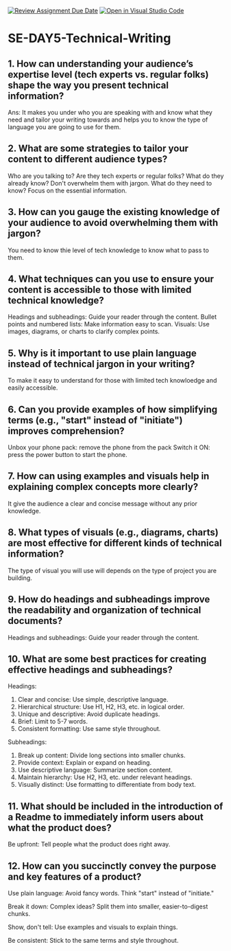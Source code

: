 [![Review Assignment Due Date](https://classroom.github.com/assets/deadline-readme-button-22041afd0340ce965d47ae6ef1cefeee28c7c493a6346c4f15d667ab976d596c.svg)](https://classroom.github.com/a/zsAR-pyY)
[![Open in Visual Studio Code](https://classroom.github.com/assets/open-in-vscode-2e0aaae1b6195c2367325f4f02e2d04e9abb55f0b24a779b69b11b9e10269abc.svg)](https://classroom.github.com/online_ide?assignment_repo_id=16113732&assignment_repo_type=AssignmentRepo)
# SE-DAY5-Technical-Writing
## 1. How can understanding your audience’s expertise level (tech experts vs. regular folks) shape the way you present technical information?
Ans:
It makes you under who you are speaking with and know what they need and tailor your writing towards and helps you to know the type of language you are going to use for them.
## 2. What are some strategies to tailor your content to different audience types?
Who are you talking to? Are they tech experts or regular folks?
What do they already know? Don't overwhelm them with jargon.
What do they need to know? Focus on the essential information.
## 3. How can you gauge the existing knowledge of your audience to avoid overwhelming them with jargon?
You need to know thie level of tech knowledge to know what to pass to them.
## 4. What techniques can you use to ensure your content is accessible to those with limited technical knowledge?
Headings and subheadings: Guide your reader through the content.
Bullet points and numbered lists: Make information easy to scan.
Visuals: Use images, diagrams, or charts to clarify complex points.
## 5. Why is it important to use plain language instead of technical jargon in your writing?
To make it easy to understand for those with limited tech knowloedge and easily accessible.
## 6. Can you provide examples of how simplifying terms (e.g., "start" instead of "initiate") improves comprehension?
Unbox your phone pack:
remove the phone from the pack
Switch it ON:
press the power button to start the phone.
## 7. How can using examples and visuals help in explaining complex concepts more clearly?
It give the audience a clear and concise message without any prior knowledge.
## 8. What types of visuals (e.g., diagrams, charts) are most effective for different kinds of technical information?
The type of visual you will use will depends on the type of project you are building.
## 9. How do headings and subheadings improve the readability and organization of technical documents?
Headings and subheadings: Guide your reader through the content.
## 10. What are some best practices for creating effective headings and subheadings?
Headings:
1. Clear and concise: Use simple, descriptive language.
2. Hierarchical structure: Use H1, H2, H3, etc. in logical order.
3. Unique and descriptive: Avoid duplicate headings.
4. Brief: Limit to 5-7 words.
5. Consistent formatting: Use same style throughout.

Subheadings:
1. Break up content: Divide long sections into smaller chunks.
2. Provide context: Explain or expand on heading.
3. Use descriptive language: Summarize section content.
4. Maintain hierarchy: Use H2, H3, etc. under relevant headings.
5. Visually distinct: Use formatting to differentiate from body text.

## 11. What should be included in the introduction of a Readme to immediately inform users about what the product does?
Be upfront: Tell people what the product does right away.
## 12. How can you succinctly convey the purpose and key features of a product?
Use plain language: Avoid fancy words. Think "start" instead of "initiate."

Break it down: Complex ideas? Split them into smaller, easier-to-digest chunks.

Show, don't tell: Use examples and visuals to explain things.

Be consistent: Stick to the same terms and style throughout.
